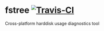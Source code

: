 # fstree [![Travis-CI](https://travis-ci.com/SOF3/fstree.svg?branch=master)](https://travis-ci.om/SOF3/fstree)
Cross-platform harddisk usage diagnostics tool
